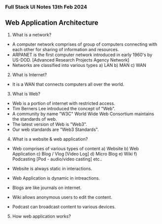 ### Full Stack UI Notes 13th Feb 2024

## Web Application Architecture

1. What is a network?
- A computer network comprises of group of computers connecting with each other for sharing of information and resources.
- ARPANET is the first computer network introduced in early 1960's by US-DOD.
  [Advanced Research Projects Agency Network]
- Networks are classified into various types
	a) LAN
	b) MAN
	c) WAN

2. What is Internet?
- It is a WAN that connects computers all over the world.

3. What is Web?
- Web is a portion of internet with restricted access.
- Tim Berners Lee introduced the concept of "Web".
- A community by name "W3C"  World Wide Web Consortium maintains the standards of web.
- The latest version of Web is "Web3".
- Our web standards are "Web3 Standards".

4. What is a website & web application?
- Web comprises of various types of content
	a) Website
	b) Web Application
	c) Blog / Vlog [Video Log]
	d) Micro Blog
	e) Wiki
	f) Podcasting   [Pod - audio/video casting]
	   etc..

- Website is always static in interactions.
- Web Application is dynamic in intreactions.
- Blogs are like journals on internet.
- Wiki allows anonymous users to edit the content.
- Podcast can broadcast content to various devices.

5. How web application works?
